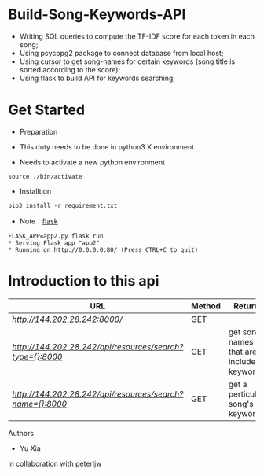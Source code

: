 # Build-Song-Keywords-API

* Writing SQL queries to compute the TF-IDF score for each token in each song;
* Using psycopg2 package to connect database from local host;
* Using cursor to get song-names for certain keywords (song title is sorted according to the score);
* Using flask to build API for keywords searching;

# Get Started

- Preparation

* This duty needs to be done in python3.X environment

* Needs to activate a new python environment

```shell
source ./bin/activate   
```

- Installtion

```shell
pip3 install -r requirement.txt 
```
* Note：[flask](http://flask.pocoo.org/)

```shell
FLASK_APP=app2.py flask run 
* Serving Flask app "app2"
* Running on http://0.0.0.0:80/ (Press CTRL+C to quit)
```

# Introduction to this api

|URL|Method|Return
|----|--------|----
|*http://144.202.28.242:8000/*|GET|
|*http://144.202.28.242/api/resources/search?type={}:8000*|GET|get song names that are included keywords
|*http://144.202.28.242/api/resources/search?name={}:8000*|GET|get a perticular song's keywords

Authors
* Yu Xia

in collaboration with 
[peterljw](https://github.com/peterljw)
